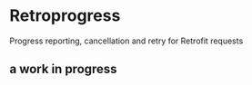 # Retroprogress
Progress reporting, cancellation and retry for Retrofit requests

## a work in progress
